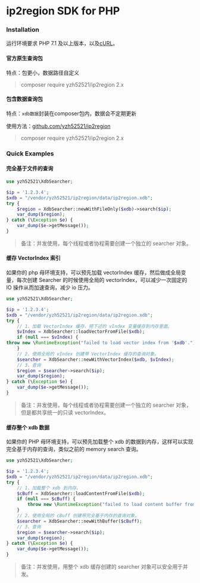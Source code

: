# ip2region SDK for PHP

### Installation

运行环境要求 PHP 7.1 及以上版本，以及[cURL](http://php.net/manual/zh/book.curl.php)。

#### 官方原生查询包

特点：包更小，数据路径自定义

> composer require yzh52521/ip2region 2.x

#### 包含数据查询包

特点：`xdb数据`封装在composer包内，数据会不定期更新

使用方法：[github.com/yzh52521/ip2region](https://github.com/yzh52521/ip2region)

> composer require yzh52521/ip2region 2.x

### Quick Examples

#### 完全基于文件的查询

```php
use yzh52521\XdbSearcher;

$ip = '1.2.3.4';
$xdb = "/vendor/yzh52521/ip2region/data/ip2region.xdb";
try {
    $region = XdbSearcher::newWithFileOnly($xdb)->search($ip);
    var_dump($region);
} catch (\Exception $e) {
    var_dump($e->getMessage());
}
```

> 备注：并发使用，每个线程或者协程需要创建一个独立的 searcher 对象。

#### 缓存 VectorIndex 索引

如果你的 php 母环境支持，可以预先加载 vectorIndex 缓存，然后做成全局变量，每次创建 Searcher 的时候使用全局的
vectorIndex，可以减少一次固定的 IO 操作从而加速查询，减少 io 压力。

```php
use yzh52521\XdbSearcher;

$ip = '1.2.3.4';
$xdb = "/vendor/yzh52521/ip2region/data/ip2region.xdb";
try {
    // 1、加载 VectorIndex 缓存，把下述的 vIndex 变量缓存到内存里面。
    $vIndex = XdbSearcher::loadVectorFromFile($xdb);
    if (null === $vIndex) {
throw new \RuntimeException("failed to load vector index from '$xdb'.");
    }
    // 2、使用全局的 vIndex 创建带 VectorIndex 缓存的查询对象。
    $searcher = XdbSearcher::newWithVectorIndex($xdb, $vIndex);
    // 3、查询
    $region = $searcher->search($ip);
    var_dump($region);
} catch (\Exception $e) {
    var_dump($e->getMessage());
}
```

> 备注：并发使用，每个线程或者协程需要创建一个独立的 searcher 对象，但是都共享统一的只读 vectorIndex。

#### 缓存整个 xdb 数据

如果你的 PHP 母环境支持，可以预先加载整个 xdb 的数据到内存，这样可以实现完全基于内存的查询，类似之前的 memory search 查询。

```php
use yzh52521\XdbSearcher;

$ip = '1.2.3.4';
$xdb = "/vendor/yzh52521/ip2region/data/ip2region.xdb";
try {
    // 1、加载整个 xdb 到内存。
    $cBuff = XdbSearcher::loadContentFromFile($xdb);
    if (null === $cBuff) {
        throw new \RuntimeException("failed to load content buffer from '$xdb'");
    }
    // 2、使用全局的 cBuff 创建带完全基于内存的查询对象。
    $searcher = XdbSearcher::newWithBuffer($cBuff);
    // 3、查询
    $region = $searcher->search($ip);
    var_dump($region);
} catch (\Exception $e) {
    var_dump($e->getMessage());
}
```

> 备注：并发使用，用整个 xdb 缓存创建的 searcher 对象可以安全用于并发。